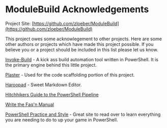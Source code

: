 # ModuleBuild Acknowledgements

Project Site: [https://github.com/zloeber/ModuleBuild](https://github.com/zloeber/ModuleBuild)

This project owes some acknowlegement to other projects. Here are some other authors or projects which have made this project possible. If you believe you or a project should be included in this list please let us know.

[Invoke-Build](https://github.com/nightroman/Invoke-Build) - A kick ass build automation tool written in PowerShell. It is the primary engine behind this little project.

[Plaster](https://github.com/PowerShell/Plaster) - Used for the code scaffolding portion of this project.

[Haroopad](http://pad.haroopress.com/) - Sweet Markdown Editor.

[Hitchhikers Guide to the PowerShell Pipeline](https://xainey.github.io/2017/powershell-module-pipeline/)

[Write the Faq'n Manual](https://get-powershellblog.blogspot.com/2017/03/write-faq-n-manual-part1.html)

[PowerShell Practice and Style](https://github.com/PoshCode/PowerShellPracticeAndStyle) - Great site to read over to learn everything you are needing to do to up your game in PowerShell.
